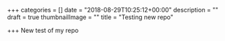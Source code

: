 +++
categories = []
date = "2018-08-29T10:25:12+00:00"
description = ""
draft = true
thumbnailImage = ""
title = "Testing new repo"

+++
New test of my repo
